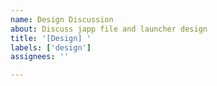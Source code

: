 ```yaml
---
name: Design Discussion
about: Discuss japp file and launcher design
title: '[Design] '
labels: ['design']
assignees: ''

---
```

